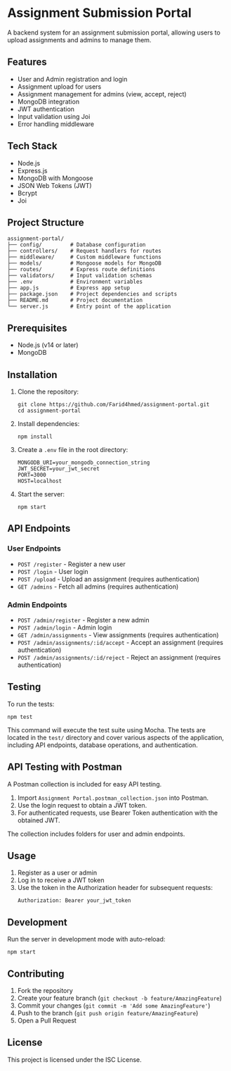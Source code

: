 # Assignment Submission Portal

A backend system for an assignment submission portal, allowing users to upload assignments and admins to manage them.

## Features

- User and Admin registration and login
- Assignment upload for users
- Assignment management for admins (view, accept, reject)
- MongoDB integration
- JWT authentication
- Input validation using Joi
- Error handling middleware

## Tech Stack

- Node.js
- Express.js
- MongoDB with Mongoose
- JSON Web Tokens (JWT)
- Bcrypt
- Joi

## Project Structure

```
assignment-portal/
├── config/         # Database configuration
├── controllers/    # Request handlers for routes
├── middleware/     # Custom middleware functions
├── models/         # Mongoose models for MongoDB
├── routes/         # Express route definitions
├── validators/     # Input validation schemas
├── .env            # Environment variables
├── app.js          # Express app setup
├── package.json    # Project dependencies and scripts
├── README.md       # Project documentation
└── server.js       # Entry point of the application
```

## Prerequisites

- Node.js (v14 or later)
- MongoDB

## Installation

1. Clone the repository:
   ```
   git clone https://github.com/Farid4hmed/assignment-portal.git
   cd assignment-portal
   ```

2. Install dependencies:
   ```
   npm install
   ```

3. Create a `.env` file in the root directory:
   ```
   MONGODB_URI=your_mongodb_connection_string
   JWT_SECRET=your_jwt_secret
   PORT=3000
   HOST=localhost
   ```

4. Start the server:
   ```
   npm start
   ```

## API Endpoints

### User Endpoints
- `POST /register` - Register a new user
- `POST /login` - User login
- `POST /upload` - Upload an assignment (requires authentication)
- `GET /admins` - Fetch all admins (requires authentication)

### Admin Endpoints
- `POST /admin/register` - Register a new admin
- `POST /admin/login` - Admin login
- `GET /admin/assignments` - View assignments (requires authentication)
- `POST /admin/assignments/:id/accept` - Accept an assignment (requires authentication)
- `POST /admin/assignments/:id/reject` - Reject an assignment (requires authentication)

## Testing

To run the tests:

```
npm test
```

This command will execute the test suite using Mocha. The tests are located in the `test/` directory and cover various aspects of the application, including API endpoints, database operations, and authentication.

## API Testing with Postman

A Postman collection is included for easy API testing.

1. Import `Assignment Portal.postman_collection.json` into Postman.
2. Use the login request to obtain a JWT token.
3. For authenticated requests, use Bearer Token authentication with the obtained JWT.

The collection includes folders for user and admin endpoints.

## Usage

1. Register as a user or admin
2. Log in to receive a JWT token
3. Use the token in the Authorization header for subsequent requests:
   ```
   Authorization: Bearer your_jwt_token
   ```

## Development

Run the server in development mode with auto-reload:

```
npm start
```

## Contributing

1. Fork the repository
2. Create your feature branch (`git checkout -b feature/AmazingFeature`)
3. Commit your changes (`git commit -m 'Add some AmazingFeature'`)
4. Push to the branch (`git push origin feature/AmazingFeature`)
5. Open a Pull Request

## License

This project is licensed under the ISC License.
